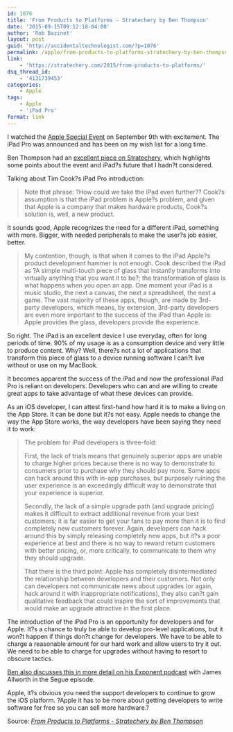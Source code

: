 ```yaml
---
id: 1076
title: 'From Products to Platforms - Stratechery by Ben Thompson'
date: '2015-09-15T09:12:18-04:00'
author: 'Rob Bazinet'
layout: post
guid: 'http://accidentaltechnologist.com/?p=1076'
permalink: /apple/from-products-to-platforms-stratechery-by-ben-thompson-2/
link:
    - 'https://stratechery.com/2015/from-products-to-platforms/'
dsq_thread_id:
    - '4131739453'
categories:
    - Apple
tags:
    - Apple
    - 'iPad Pro'
format: link
---
```


I watched the [Apple Special Event](http://www.apple.com/apple-events/september-2015/) on September 9th with excitement. The iPad Pro was announced and has been on my wish list for a long time.

Ben Thompson had an [excellent piece on Stratechery](https://stratechery.com/2015/from-products-to-platforms/), which highlights some points about the event and iPad?s future that I hadn?t considered.

Talking about Tim Cook?s iPad Pro introduction:

> Note that phrase: ?How could we take the iPad even further?? Cook?s assumption is that the iPad problem is Apple?s problem, and given that Apple is a company that makes hardware products, Cook?s solution is, well, a new product.

It sounds good, Apple recognizes the need for a different iPad, something with more. Bigger, with needed peripherals to make the user?s job easier, better.

> My contention, though, is that when it comes to the iPad Apple?s product development hammer is not enough. Cook described the iPad as ?A simple multi-touch piece of glass that instantly transforms into virtually anything that you want it to be?; the transformation of glass is what happens when you open an app. One moment your iPad is a music studio, the next a canvas, the next a spreadsheet, the next a game. The vast majority of these apps, though, are made by 3rd-party developers, which means, by extension, 3rd-party developers are even more important to the success of the iPad than Apple is: Apple provides the glass, developers provide the experience.

So right. The iPad is an excellent device I use everyday, often for long periods of time. 90% of my usage is as a consumption device and very little to produce content. Why? Well, there?s not a lot of applications that transform this piece of glass to a device running software I can?t live without or use on my MacBook.

It becomes apparent the success of the iPad and now the professional iPad Pro is reliant on developers. Developers who can and are willing to create great apps to take advantage of what these devices can provide.

As an iOS developer, I can attest first-hand how hard it is to make a living on the App Store. It can be done but it?s not easy. Apple needs to change the way the App Store works, the way developers have been saying they need it to work:

> The problem for iPad developers is three-fold:
> 
> First, the lack of trials means that genuinely superior apps are unable to charge higher prices because there is no way to demonstrate to consumers prior to purchase why they should pay more. Some apps can hack around this with in-app purchases, but purposely ruining the user experience is an exceedingly difficult way to demonstrate that your experience is superior.
> 
> Secondly, the lack of a simple upgrade path (and upgrade pricing) makes it difficult to extract additional revenue from your best customers; it is far easier to get your fans to pay more than it is to find completely new customers forever. Again, developers can hack around this by simply releasing completely new apps, but it?s a poor experience at best and there is no way to reward return customers with better pricing, or, more critically, to communicate to them why they should upgrade.
> 
> That there is the third point: Apple has completely disintermediated the relationship between developers and their customers. Not only can developers not communicate news about upgrades (or again, hack around it with inappropriate notifications), they also can?t gain qualitative feedback that could inspire the sort of improvements that would make an upgrade attractive in the first place.

The introduction of the iPad Pro is an opportunity for developers and for Apple. It?s a chance to truly be able to develop pro-level applications, but it won?t happen if things don?t change for developers. We have to be able to charge a reasonable amount for our hard work and allow users to try it out. We need to be able to charge for upgrades without having to resort to obscure tactics.

[Ben also discusses this in more detail on his Exponent podcast](http://exponent.fm/episode-051-segue/) with James Allworth in the Segue episode.

Apple, it?s obvious you need the support developers to continue to grow the iOS platform. ?Apple it has to be more about getting developers to write software for free so you can sell more hardware.?

Source: *[From Products to Platforms - Stratechery by Ben Thompson](https://stratechery.com/2015/from-products-to-platforms/)*